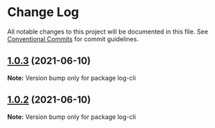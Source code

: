 # Change Log

All notable changes to this project will be documented in this file.
See [Conventional Commits](https://conventionalcommits.org) for commit guidelines.

## [1.0.3](https://github.com/ChoSeoHwan/library/compare/log-cli@1.0.2...log-cli@1.0.3) (2021-06-10)

**Note:** Version bump only for package log-cli





## [1.0.2](https://github.com/ChoSeoHwan/library/compare/log-cli@1.0.1...log-cli@1.0.2) (2021-06-10)

**Note:** Version bump only for package log-cli
